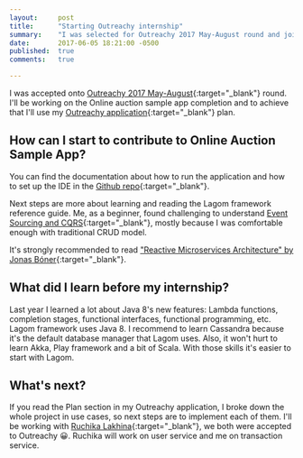 ```yaml
---
layout:     post
title:      "Starting Outreachy internship"
summary:    "I was selected for Outreachy 2017 May-August round and joined to Lagom team"
date:       2017-06-05 18:21:00 -0500
published:  true
comments:   true

---
```

I was accepted onto  [Outreachy 2017 May-August](https://wiki.gnome.org/Outreachy/2017/MayAugust#Lagom){:target="\_blank"} round. I'll be working on the Online auction sample app completion and to achieve that I'll use my [Outreachy application](https://docs.google.com/document/d/1OnG3D_9sGTuBBMR03ZAhi98uPhpYCQESWQ1dvY7tv6k/edit?usp=sharing){:target="\_blank"} plan.
<!--List Online auction services-->

## How can I start to contribute to Online Auction Sample App?

You can find the documentation about how to run the application and how to set up the IDE in the [Github repo](https://github.com/lagom/online-auction-java){:target="\_blank"}.

Next steps are more about learning and reading the Lagom framework reference guide. Me, as a beginner, found challenging to understand [Event Sourcing and CQRS](https://www.lagomframework.com/documentation/1.3.x/java/ES_CQRS.html){:target="\_blank"}, mostly because I was comfortable enough with traditional CRUD model.

It's strongly recommended to read ["Reactive Microservices Architecture" by Jonas Bóner](https://info.lightbend.com/COLL-20XX-Reactive-Microservices-Architecture-RES-LP.html){:target="\_blank"}.

## What did I learn before my internship?

Last year I learned a lot about Java 8's new features: Lambda functions, completion stages, functional interfaces, functional programming, etc. Lagom framework uses Java 8. I recommend to learn Cassandra because it's the default database manager that Lagom uses. Also, it won't hurt to learn Akka, Play framework and a bit of Scala. With those skills it's easier to start with Lagom.
<!--Insert learning path here :)-->

## What's next?

If you read the Plan section in my Outreachy application, I broke down the whole project in use cases, so next steps are to implement each of them. I'll be working with [Ruchika Lakhina](https://lakhina.github.io/blog){:target="\_blank"}, we both were accepted to Outreachy :grinning:. Ruchika will work on user service and me on transaction service.
